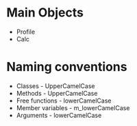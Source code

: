 # Main Objects
* Profile
* Calc

# Naming conventions
* Classes - UpperCamelCase
* Methods - UpperCamelCase
* Free functions - lowerCamelCase
* Member variables - m_lowerCamelCase
* Arguments - lowerCamelCase